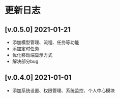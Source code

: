 # 更新日志
## [v.0.5.0] 2021-01-21
- 添加模型管理、流程、任务等功能
- 添加定时任务
- 优化移动端显示方式
- 解决部分bug

## [v.0.4.0] 2021-01-01
- 添加系统设置、权限管理、系统监控、个人中心模块